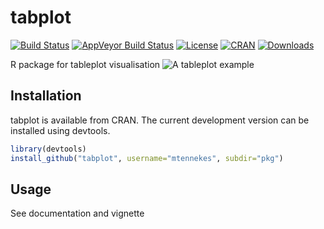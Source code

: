 tabplot
=======

[![Build Status](https://travis-ci.org/mtennekes/tabplot.png?branch=master)](https://travis-ci.org/mtennekes/tabplot)
[![AppVeyor Build Status](https://ci.appveyor.com/api/projects/status/github/mtennekes/tabplot?branch=master&svg=true)](https://ci.appveyor.com/project/mtennekes/tabplot)<!---[![Coverage Status](https://img.shields.io/codecov/c/github/mtennekes/tabplot/master.svg)](https://codecov.io/github/mtennekes/tabplot?branch=master)--->
[![License](https://img.shields.io/badge/License-GPL%20v3-brightgreen.svg?style=flat)](http://www.gnu.org/licenses/gpl-3.0.html) 
[![CRAN](http://www.r-pkg.org/badges/version/tabplot)](https://cran.r-project.org/package=tabplot) 
[![Downloads](http://cranlogs.r-pkg.org/badges/tabplot?color=brightgreen)](http://www.r-pkg.org/pkg/tabplot)


R package for tableplot visualisation
![A tableplot example](http://www.von-tijn.nl/tijn/research/Tableplot.png)

Installation
------------

tabplot is available from CRAN. The current development version can be installed using devtools.

```r
library(devtools)
install_github("tabplot", username="mtennekes", subdir="pkg")
```

Usage
-----

See documentation and vignette